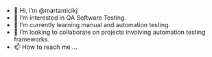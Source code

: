 - 👋 Hi, I’m @martamicikj
- 👀 I’m interested in QA Software Testing.
- 🌱 I’m currently learning manual and automation testing.
- 💞️ I’m looking to collaborate on projects involving automation testing frameworks.
- 📫 How to reach me ...

<!---
martamicikj/martamicikj is a ✨ special ✨ repository because its `README.md` (this file) appears on your GitHub profile.
You can click the Preview link to take a look at your changes.
--->

